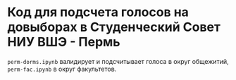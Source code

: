 # Код для подсчета голосов на довыборах в Студенческий Совет НИУ ВШЭ - Пермь
`perm-dorms.ipynb` валидирует и подсчитывает голоса в округ общежитий, `perm-fac.ipynb` в округ факультетов.
